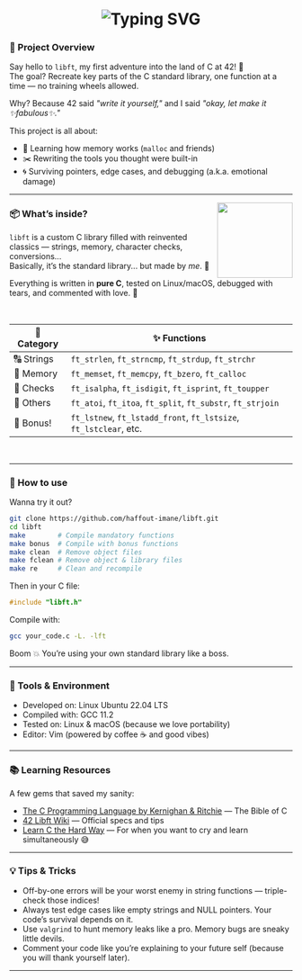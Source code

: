 <h1 align="center">
  <img src="https://readme-typing-svg.herokuapp.com/?font=Righteous&size=35&center=true&vCenter=true&width=500&height=70&duration=4000&lines=welcome+to+libft!;" alt="Typing SVG" />
</h1>


### 🧵 Project Overview

Say hello to `libft`, my first adventure into the land of C at 42! 🚀  
The goal? Recreate key parts of the C standard library, one function at a time — no training wheels allowed.

Why? Because 42 said *"write it yourself,"* and I said *"okay, let make it ✨fabulous✨."*

This project is all about:
- 🧠 Learning how memory works (`malloc` and friends)
- ✂️ Rewriting the tools you thought were built-in
- 🌀 Surviving pointers, edge cases, and debugging (a.k.a. emotional damage)
  
---

<img align="right" src="https://media.giphy.com/media/v1.Y2lkPTc5MGI3NjExYTM2OWhraW5oN3hmYmoyaHcwa2lscTRnYWtkMmdraHh1ZW1xd2FoMSZlcD12MV9zdGlja2Vyc19zZWFyY2gmY3Q9cw/3FvaG9XbBRbLtdaUUP/giphy.gif" width="134" />

### 📦 What’s inside?

`libft` is a custom C library filled with reinvented classics — strings, memory, character checks, conversions...  
Basically, it’s the standard library... but made by *me*. 💅

Everything is written in **pure C**, tested on Linux/macOS, debugged with tears, and commented with love. 🧵

</br>

<div align="center">

| 🧩 Category | ✨ Functions |
|------------|-------------|
| 🔠 Strings | `ft_strlen`, `ft_strncmp`, `ft_strdup`, `ft_strchr` |
| 🧠 Memory  | `ft_memset`, `ft_memcpy`, `ft_bzero`, `ft_calloc` |
| 🔎 Checks  | `ft_isalpha`, `ft_isdigit`, `ft_isprint`, `ft_toupper` |
| 🔁 Others  | `ft_atoi`, `ft_itoa`, `ft_split`, `ft_substr`, `ft_strjoin` |
| 💎 Bonus!  | `ft_lstnew`, `ft_lstadd_front`, `ft_lstsize`, `ft_lstclear`, etc. |

</div>

</br>

---

### 🚀 How to use

Wanna try it out?

```bash
git clone https://github.com/haffout-imane/libft.git
cd libft
make        # Compile mandatory functions
make bonus  # Compile with bonus functions
make clean  # Remove object files
make fclean # Remove object & library files
make re     # Clean and recompile
```
Then in your C file:
```c
#include "libft.h"
```
Compile with:
```bash
gcc your_code.c -L. -lft
```
Boom 💥 You’re using your own standard library like a boss.

---

### 🔧 Tools & Environment

- Developed on: Linux Ubuntu 22.04 LTS  
- Compiled with: GCC 11.2  
- Tested on: Linux & macOS (because we love portability)  
- Editor: Vim (powered by coffee ☕️ and good vibes)

---

### 📚 Learning Resources

A few gems that saved my sanity:

- [The C Programming Language by Kernighan & Ritchie](https://en.wikipedia.org/wiki/The_C_Programming_Language) — The Bible of C  
- [42 Libft Wiki](https://github.com/42School/libft) — Official specs and tips  
- [Learn C the Hard Way](https://learncodethehardway.org/c/) — For when you want to cry and learn simultaneously 😅

---

### 💡 Tips & Tricks

- Off-by-one errors will be your worst enemy in string functions — triple-check those indices!  
- Always test edge cases like empty strings and NULL pointers. Your code’s survival depends on it.  
- Use `valgrind` to hunt memory leaks like a pro. Memory bugs are sneaky little devils.  
- Comment your code like you’re explaining to your future self (because you will thank yourself later).

---


